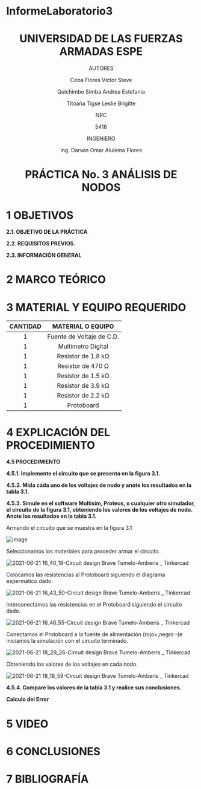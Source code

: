 # InformeLaboratorio3

<div align="center">

# UNIVERSIDAD DE LAS FUERZAS ARMADAS ESPE

AUTORES

Coba Flores Víctor Steve

Quichimbo Simba Andrea Estefania

Titoaña Tigse Leslie Brigitte

NRC
  
5416

INGENIERO

Ing. Darwin Omar Alulema Flores

# PRÁCTICA No. 3 ANÁLISIS DE NODOS
  
</div>

# 1 OBJETIVOS


**2.1. OBJETIVO DE LA PRÁCTICA**



**2.2. REQUISITOS PREVIOS.**


**2.3. INFORMACIÓN GENERAL**


# 2 MARCO TEÓRICO



# 3 MATERIAL Y EQUIPO REQUERIDO

<div align="center">
     
|**CANTIDAD**|**MATERIAL O EQUIPO** |
|    :---:   |       :---:          | 
|      1     | Fuente de Voltaje de C.D. |
|      1     | Multímetro Digital |
|      1     | Resistor de 1.8 kΩ |
|      1     | Resistor de 470 Ω  |
|      1     | Resistor de 1.5 kΩ |
|      1     | Resistor de 3.9 kΩ |
|      1     | Resistor de 2.2 kΩ |
|      1     | Protoboard |

</div>

# 4 EXPLICACIÓN DEL PROCEDIMIENTO

**4.5 PROCEDIMIENTO**

**4.5.1. Implemente el circuito que se presenta en la figura 3.1.**

**4.5.2. Mida cada uno de los voltajes de nodo y anote los resultados en la tabla 3.1.**

**4.5.3. Simule en el software Multisim, Proteus, o cualquier otro simulador, el circuito
de la figura 3.1, obteniendo los valores de los voltajes de nodo. Anote los resultados en
la tabla 3.1.**

Armando el circuito que se muestra en la figura 3.1

![image](https://user-images.githubusercontent.com/84587293/122840013-d68b3a80-d2be-11eb-985c-d3563a7f6b25.png)

Seleccionamos los materiales para proceder armar el circuito.

![2021-06-21 16_40_18-Circuit design Brave Tumelo-Amberis _ Tinkercad](https://user-images.githubusercontent.com/84587293/122840085-08040600-d2bf-11eb-9b59-84b61b0f7102.png)

Colocamos las resistencias al Protoboard siguiendo el diagrama espermático dado.

![2021-06-21 16_43_50-Circuit design Brave Tumelo-Amberis _ Tinkercad](https://user-images.githubusercontent.com/84587293/122840095-0f2b1400-d2bf-11eb-8fb4-1ee9e10110a5.png)

Interconectamos las resistencias en el Protoboard siguiendo el circuito dado.

![2021-06-21 16_46_55-Circuit design Brave Tumelo-Amberis _ Tinkercad](https://user-images.githubusercontent.com/84587293/122840110-16eab880-d2bf-11eb-8078-06d86939c66f.png)

Conectamos el Protoboard a la fuente de alimentación (rojo+,negro -)e iniciamos la simulación con el circuito terminado.

![2021-06-21 18_29_26-Circuit design Brave Tumelo-Amberis _ Tinkercad](https://user-images.githubusercontent.com/84587293/122840131-210cb700-d2bf-11eb-81fc-e5090cc90556.png)

Obteniendo los valores de los voltajes en cada nodo.

![2021-06-21 18_18_59-Circuit design Brave Tumelo-Amberis _ Tinkercad](https://user-images.githubusercontent.com/84587293/122840177-371a7780-d2bf-11eb-9fa1-0acc3bc5813f.png)


**4.5.4. Compare los valores de la tabla 3.1 y realice sus conclusiones.**

<div align="center">



</div>

**Calculo del Error**



# 5 VIDEO 


# 6 CONCLUSIONES 


# 7 BIBLIOGRAFÍA



